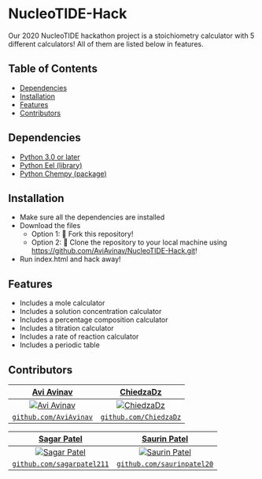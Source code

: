 # NucleoTIDE-Hack
Our 2020 NucleoTIDE hackathon project is a stoichiometry calculator with 5 different calculators! All of them are listed below in features.

## Table of Contents
* [Dependencies](#dependencies)
* [Installation](#installation)
* [Features](#features)
* [Contributors](#contributors)

## Dependencies
* [Python 3.0 or later](https://www.python.org/downloads/) 
* [Python Eel (library)](https://pypi.org/project/Eel/)
* [Python Chempy (package)](https://pypi.org/project/chempy/)


## Installation
* Make sure all the dependencies are installed
* Download the files
  * Option 1: 🍴 Fork this repository!
  * Option 2: 🧪 Clone the repository to your local machine using https://github.com/AviAvinav/NucleoTIDE-Hack.git!
* Run index.html and hack away!


## Features
* Includes a mole calculator
* Includes a solution concentration calculator
* Includes a percentage composition calculator
* Includes a titration calculator
* Includes a rate of reaction calculator
* Includes a periodic table 

## Contributors
| <a href="https://github.com/AviAvinav" target="_blank">**Avi Avinav**</a> | <a href="https://github.com/ChiedzaDz" target="_blank">**ChiedzaDz**</a> |
| :---: |:---:|
| [![Avi Avinav](https://avatars0.githubusercontent.com/u/54372449?s=200)](https://github.com/AviAvinav)    | [![ChiedzaDz](https://avatars0.githubusercontent.com/u/28731097?s=200&u=4372ac0499f5e1e4513c100a6a4a030a69fffa42&v=4)](https://github.com/ChiedzaDz) |
| <a href="https://github.com/AviAvinav" target="_blank">`github.com/AviAvinav`</a> | <a href="http://github.com/ChiedzaDz" target="_blank">`github.com/ChiedzaDz`</a> |


| <a href="https://github.com/sagarpatel211" target="_blank">**Sagar Patel**</a> | <a href="http://github.com/saurinpatel20" target="_blank">**Saurin Patel**</a> |
| :---: |:---:|
| [![Sagar Patel](https://avatars1.githubusercontent.com/u/34544263?s=190)](https://github.com/sagarpatel211)    | [![Saurin Patel](https://avatars3.githubusercontent.com/u/62221622?s=190)](http://github.com/saurinpatel20) |
| <a href="https://github.com/sagarpatel211" target="_blank">`github.com/sagarpatel211`</a> | <a href="http://github.com/saurinpatel20" target="_blank">`github.com/saurinpatel20`</a> |
